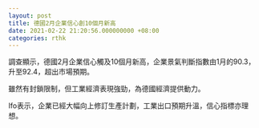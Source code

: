 ```yaml
---
layout: post
title: 德國2月企業信心創10個月新高
date: 2021-02-22 21:20:56.000000000 +08:00
categories: rthk
---
```


調查顯示，德國2月企業信心觸及10個月新高，企業景氣判斷指數由1月的90.3，升至92.4，超出市場預期。

雖然有封鎖限制，但工業經濟表現強勁，為德國經濟提供動力。

Ifo表示，企業已經大幅向上修訂生產計劃，工業出口預期升溫，信心指標亦理想。
